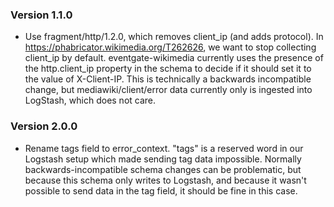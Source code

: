 ### Version 1.1.0
- Use fragment/http/1.2.0, which removes client_ip (and adds protocol).
  In https://phabricator.wikimedia.org/T262626, we want to stop
  collecting client_ip by default.  eventgate-wikimedia currently uses
  the presence of the http.client_ip property in the schema to decide if
  it should set it to the value of X-Client-IP.
  This is technically a backwards incompatible change, but mediawiki/client/error
  data currently only is ingested into LogStash, which does not care.
### Version 2.0.0
- Rename tags field to error_context. "tags" is a reserved word in our
  Logstash setup which made sending tag data impossible.
  Normally backwards-incompatible schema changes can be problematic, but
  because this schema only writes to Logstash, and because it wasn't possible
  to send data in the tag field, it should be fine in this case.
